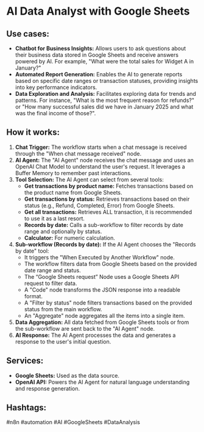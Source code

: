 # AI Data Analyst with Google Sheets

## Use cases:

- **Chatbot for Business Insights:**  Allows users to ask questions about their business data stored in Google Sheets and receive answers powered by AI. For example, "What were the total sales for Widget A in January?"
- **Automated Report Generation:**  Enables the AI to generate reports based on specific date ranges or transaction statuses, providing insights into key performance indicators.
- **Data Exploration and Analysis:**  Facilitates exploring data for trends and patterns.  For instance, "What is the most frequent reason for refunds?" or "How many successful sales did we have in January 2025 and what was the final income of those?".

## How it works:

1.  **Chat Trigger:** The workflow starts when a chat message is received through the "When chat message received" node.
2.  **AI Agent:** The "AI Agent" node receives the chat message and uses an OpenAI Chat Model to understand the user's request. It leverages a Buffer Memory to remember past interactions.
3.  **Tool Selection:** The AI Agent can select from several tools:
    *   **Get transactions by product name:** Fetches transactions based on the product name from Google Sheets.
    *   **Get transactions by status:** Retrieves transactions based on their status (e.g., Refund, Completed, Error) from Google Sheets.
    *   **Get all transactions:** Retrieves ALL transaction, it is recommended to use it as a last resort.
    *   **Records by date:** Calls a sub-workflow to filter records by date range and optionally by status.
    *   **Calculator:** For numeric calculation.
4.  **Sub-workflow (Records by date):** If the AI Agent chooses the "Records by date" tool:
    *   It triggers the "When Executed by Another Workflow" node.
    *   The workflow filters data from Google Sheets based on the provided date range and status.
    *   The “Google Sheets request” Node uses a Google Sheets API request to filter data.
    *   A "Code" node transforms the JSON response into a readable format.
    *   A "Filter by status" node filters transactions based on the provided status from the main workflow.
    *   An "Aggregate" node aggregates all the items into a single item.
5.  **Data Aggregation:** All data fetched from Google Sheets tools or from the sub-workflow are sent back to the "AI Agent" node.
6.  **AI Response:** The AI Agent processes the data and generates a response to the user's initial question.

## Services:

-   **Google Sheets:** Used as the data source.
-   **OpenAI API:** Powers the AI Agent for natural language understanding and response generation.

## Hashtags:

#n8n #automation #AI #GoogleSheets #DataAnalysis
